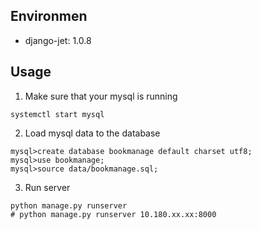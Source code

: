 ## Environmen
+ django-jet: 1.0.8

## Usage
1. Make sure that your mysql is running
```
systemctl start mysql
```
2. Load mysql data to the database
```
mysql>create database bookmanage default charset utf8;
mysql>use bookmanage;
mysql>source data/bookmanage.sql;
```
3. Run server
```
python manage.py runserver
# python manage.py runserver 10.180.xx.xx:8000
```

